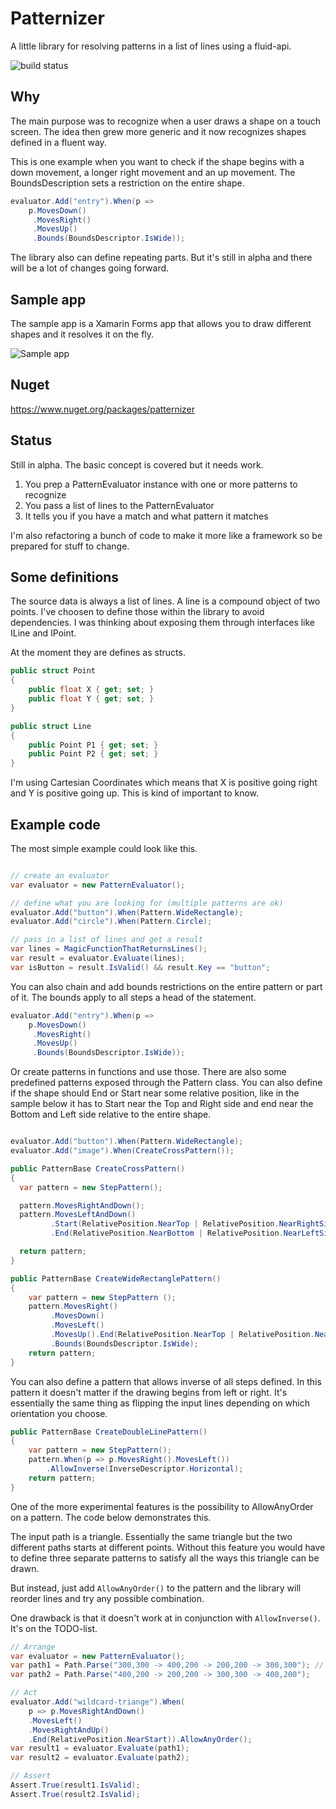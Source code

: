 # Patternizer

A little library for resolving patterns in a list of lines using a fluid-api.

![build status](https://io2gamelabs.visualstudio.com/_apis/public/build/definitions/d4e88719-08cf-42ab-bb30-bfc3b76a15ca/6/badge)

## Why

The main purpose was to recognize when a user draws a shape on a touch screen. The idea then grew more generic and it now recognizes shapes defined in a fluent way.

This is one example when you want to check if the shape begins with a down movement, a longer right movement and an up movement. The BoundsDescription sets a restriction on the entire shape.

```csharp
evaluator.Add("entry").When(p => 
	p.MovesDown()
	 .MovesRight()
	 .MovesUp()
	 .Bounds(BoundsDescriptor.IsWide));
```

The library also can define repeating parts. But it's still in alpha and there will be a lot of changes going forward.

## Sample app

The sample app is a Xamarin Forms app that allows you to draw different shapes and it resolves it on the fly.

![Sample app](https://www.dropbox.com/s/48sy79k49cy33a9/Patternizer.gif?dl=0&raw=1)

## Nuget

https://www.nuget.org/packages/patternizer

## Status

Still in alpha. The basic concept is covered but it needs work.

1. You prep a PatternEvaluator instance with one or more patterns to recognize
2. You pass a list of lines to the PatternEvaluator
3. It tells you if you have a match and what pattern it matches

I'm also refactoring a bunch of code to make it more like a framework so be prepared for stuff to change.

## Some definitions

The source data is always a list of lines. A line is a compound object of two points. I've choosen to define those within the library to avoid dependencies. I was thinking about exposing them through interfaces like  ILine and IPoint.

At the moment they are defines as structs.

```csharp
public struct Point
{
	public float X { get; set; }
	public float Y { get; set; }
}

public struct Line
{
	public Point P1 { get; set; }
	public Point P2 { get; set; }
}
```

I'm using Cartesian Coordinates which means that X is positive going right and Y is positive going up. This is kind of important to know.

## Example code

The most simple example could look like this.

```csharp

// create an evaluator
var evaluator = new PatternEvaluator();

// define what you are looking for (multiple patterns are ok)
evaluator.Add("button").When(Pattern.WideRectangle);
evaluator.Add("circle").When(Pattern.Circle);

// pass in a list of lines and get a result
var lines = MagicFunctionThatReturnsLines();
var result = evaluator.Evaluate(lines);
var isButton = result.IsValid() && result.Key == "button";

```

You can also chain and add bounds restrictions on the entire pattern or part of it. The bounds apply to all steps a head of the statement.

```csharp
evaluator.Add("entry").When(p => 
	p.MovesDown()
	 .MovesRight()
	 .MovesUp()
	 .Bounds(BoundsDescriptor.IsWide));
```

Or create patterns in functions and use those. There are also some predefined patterns exposed through the Pattern class. You can also define if the shape should End or Start near some relative position, like in the sample below it has to Start near the Top and Right side and end near the Bottom and Left side relative to the entire shape.

```csharp

evaluator.Add("button").When(Pattern.WideRectangle);
evaluator.Add("image").When(CreateCrossPattern());

public PatternBase CreateCrossPattern()
{
  var pattern = new StepPattern();

  pattern.MovesRightAndDown();
  pattern.MovesLeftAndDown()
         .Start(RelativePosition.NearTop | RelativePosition.NearRightSide)
         .End(RelativePosition.NearBottom | RelativePosition.NearLeftSide);

  return pattern;
}

public PatternBase CreateWideRectanglePattern()
{
	var pattern = new StepPattern ();
	pattern.MovesRight()
         .MovesDown()
         .MovesLeft()
         .MovesUp().End(RelativePosition.NearTop | RelativePosition.NearLeftSide)
         .Bounds(BoundsDescriptor.IsWide);
  	return pattern;
}
```

You can also define a pattern that allows inverse of all steps defined. In this pattern it doesn't matter if the drawing begins from left or right. It's essentially the same thing as flipping the input lines depending on which orientation you choose.

```csharp
public PatternBase CreateDoubleLinePattern()
{
    var pattern = new StepPattern();
    pattern.When(p => p.MovesRight().MovesLeft())
        .AllowInverse(InverseDescriptor.Horizontal);
    return pattern;
}

```

One of the more experimental features is the possibility to AllowAnyOrder on a pattern. The code below demonstrates this.

The input path is a triangle. Essentially the same triangle but the two different paths starts at different points. Without this feature you would have to define three separate patterns to satisfy all the ways this triangle can be drawn.

But instead, just add ```AllowAnyOrder()``` to the pattern and the library will reorder lines and try any possible combination.

One drawback is that it doesn't work at in conjunction with ```AllowInverse()```. It's on the TODO-list.

```csharp
// Arrange
var evaluator = new PatternEvaluator();
var path1 = Path.Parse("300,300 -> 400,200 -> 200,200 -> 300,300"); // the same triangle, just drawn in different order
var path2 = Path.Parse("400,200 -> 200,200 -> 300,300 -> 400,200");

// Act
evaluator.Add("wildcard-triange").When(
    p => p.MovesRightAndDown()
    .MovesLeft()
    .MovesRightAndUp()
    .End(RelativePosition.NearStart)).AllowAnyOrder();
var result1 = evaluator.Evaluate(path1);
var result2 = evaluator.Evaluate(path2);

// Assert
Assert.True(result1.IsValid);
Assert.True(result2.IsValid);
```